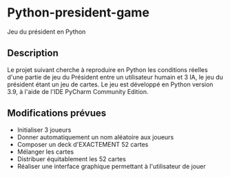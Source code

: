 # Python-president-game
Jeu du président en Python

## Description
Le projet suivant cherche à reproduire en Python les conditions réelles d'une partie de jeu du Président entre un utilisateur humain et 3 IA, le jeu du président étant un jeu de cartes.
Le jeu est développé en Python version 3.9, à l'aide de l'IDE PyCharm Community Edition.

## Modifications prévues
- Initialiser 3 joueurs
- Donner automatiquement un nom aléatoire aux joueurs
- Composer un deck d'EXACTEMENT 52 cartes
- Mélanger les cartes
- Distribuer équitablement les 52 cartes
- Réaliser une interface graphique permettant à l'utilisateur de jouer
